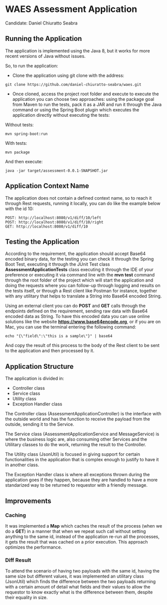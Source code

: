 # WAES Assessment Application
Candidate: Daniel Chiuratto Seabra

## Running the Application
The application is implemented using the Java 8, but it works for more recent versions of Java without issues.

So, to run the application:
* Clone the application using git clone with the address:
```
git clone https://github.com/daniel-chiuratto-seabra/waes.git
``` 
* Once cloned, access the project root folder and execute to execute the application you can choose two approaches: using the package goal from Maven to run the tests, pack it as a JAR and run it through the Java command or using the Spring Boot plugin which executes the application directly without executing the tests:

Without tests:
```
mvn spring-boot:run
```

With tests:
```
mvn package
```
And then execute:
```
java -jar target/assessment-0.0.1-SNAPSHOT.jar
```
## Application Context Name
The application does not contain a defined context name, so to reach it through Rest requests, running it locally, you can do like the example below with the id 10:
```
POST: http://localhost:8080/v1/diff/10/left
POST: http://localhost:8080/v1/diff/10/right
GET: http://localhost:8080/v1/diff/10
```
## Testing the Application
According to the requirement, the application should accept Base64 encoded binary data, for the testing you can check it through the Spring Boot Test, executing it through the JUnit Test class **AssessmentApplicationTests** class executing it through the IDE of your preference or executing it via command line with the **mvn test** command through the root folder of the project which will start the application and doing the requests where you can follow-up through logging and results on the tests itself, or through a Rest client like Postman for instance, together with any utilitary that helps to translate a String into Base64 encoded String.

Using an external client you can do **POST** and **GET** calls through the endpoints defined on the requirement, sending raw data with Base64 encoded data as String. To have this encoded data you can use online solutions like the website **https://www.base64encode.org**, or if you are on Mac, you can use the terminal entering the following command:
```
echo "{\"field\":\"this is a sample\"}" | base64
```
And copy the result of this process to the body of the Rest client to be sent to the application and then processed by it.

## Application Structure
The application is divided in:
* Controller class
* Service class
* Utility class
* Exception Handler class

The Controller class (AssessmentApplicationController) is the interface with the outside world and has the function to receive the payload from the outside, sending it to the Service.

The Service class (AssessmentApplicationService and MessageService) is where the business logic are, also consuming other Services and the Utilitary classes to do the work, returning the result to the Controller.

The Utility class (JsonUtil) is focused in giving support for certain functionalities in the application that is complex enough to justify to have it in another class.

The Exception Handler class is where all exceptions thrown during the application goes if they happen, because they are handled to have a more standarized way to be returned to requestor with a friendly message.

## Improvements
### Caching
It was implemented a **Map** which caches the result of the process (when we do a **GET**) in a manner that when we repeat such call without setting anything to the same id, instead of the application re-run all the processes, it gets the result that was cached on a prior execution. This approach optimizes the performance.
### Diff Result
To attend the scenario of having two payloads with the same id, having the same size but different values, it was implemented an utilitary class (JsonUtil) which finds the difference between the two payloads returning with a certain amount of detail what fields and their values to allow the requestor to know exactly what is the difference between them, despite their equality in size.